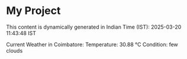 # My Project

This content is dynamically generated in Indian Time (IST): 2025-03-20 11:43:48 IST


Current Weather in Coimbatore:
Temperature: 30.88 °C
Condition: few clouds
